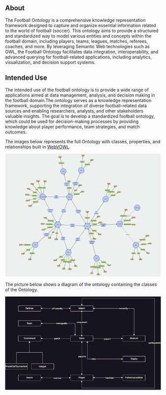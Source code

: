 ## About

The Football Ontology is a comprehensive knowledge representation framework designed to capture and organize essential information related to the world of football (soccer). This ontology aims to provide a structured and standardized way to model various entities and concepts within the football domain, including players, teams, leagues, matches, referees, coaches, and more. By leveraging Semantic Web technologies such as OWL, the Football Ontology facilitates data integration, interoperability, and advanced querying for football-related applications, including analytics, visualization, and decision support systems.

## Intended Use
The intended use of the football ontology is to provide a wide range of applications aimed at data management, analysis, and decision making in the football domain.The ontology serves as a knowledge representation framework, supporting the integration of diverse football-related data sources and enabling researchers, analysts, and other stakeholders valuable insights. The goal is to develop a standardized football ontology, which could be used for decision-making processes by providing knowledge about player performance, team strategies, and match outcomes.


The images below represents the full Ontology with classes, properties, and relationships built in [WebVOWL](https://service.tib.eu/webvowl/).

![Full Ontology](img/footology_2.1.png)

The picture below shows a diagram of the ontology containing the classes of the Ontology.

![Diagram](img/footology_v2.1.drawio.png)
